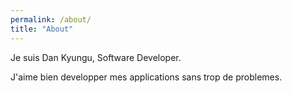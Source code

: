 ```yaml
---
permalink: /about/
title: "About"
---
```


Je suis Dan Kyungu, Software Developer.

J'aime bien developper mes applications sans trop de problemes.